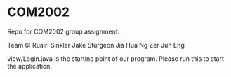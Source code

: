 # COM2002
Repo for COM2002 group assignment.

Team 6:
  Ruairí Sinkler
  Jake Sturgeon
  Jia Hua Ng
  Zer Jun Eng

view/Login.java is the starting point of our program. Please run this to start the application.
